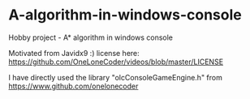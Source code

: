 # A-algorithm-in-windows-console
Hobby project - A* algorithm in windows console

Motivated from Javidx9 :)
license here: https://github.com/OneLoneCoder/videos/blob/master/LICENSE


I have directly used the library "olcConsoleGameEngine.h" from https://www.github.com/onelonecoder
